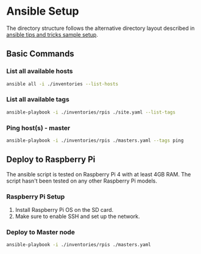 # Ansible Setup

The directory structure follows the alternative directory layout described in [ansible tips and tricks sample setup](https://docs.ansible.com/ansible/latest/tips_tricks/sample_setup.html#alternative-directory-layout).

## Basic Commands

### List all available hosts

```bash
ansible all -i ./inventories --list-hosts
```

### List all available tags

```bash
ansible-playbook -i ./inventories/rpis ./site.yaml --list-tags
```

### Ping host(s) - master

```bash
ansible-playbook -i ./inventories/rpis ./masters.yaml --tags ping
```

## Deploy to Raspberry Pi

The ansible script is tested on Raspberry Pi 4 with at least 4GB RAM.
The script hasn't been tested on any other Raspberry Pi models.

### Raspberry Pi Setup

1. Install Raspberry Pi OS on the SD card.
2. Make sure to enable SSH and set up the network.

### Deploy to Master node

```bash
ansible-playbook -i ./inventories/rpis ./masters.yaml
```
